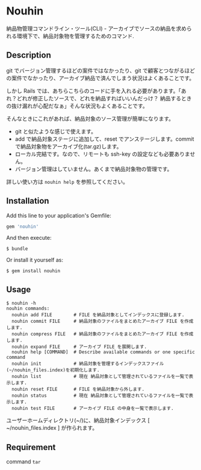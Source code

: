 # Nouhin

納品物管理コマンドライン・ツール(CLI) - アーカイブでソースの納品を求められる環境下で、納品対象物を管理するためのコマンド.

## Description
git でバージョン管理するほどの案件ではなかったり、git で顧客とつながるほどの案件でなかったり、アーカイブ納品で済んでしまう状況はよくあることです。

しかし Rails では、あちらこちらのコードに手を入れる必要があります。「あれ？どれが修正したソースで、どれを納品すればいいんだっけ？ 納品するときの抜け漏れが心配だなぁ」そんな状況もよくあることです。

そんなときにこれがあれば、納品対象のソース管理が簡単になります。

* git と似たような感じで使えます。
* add で納品対象ステージに追加して、reset でアンステージします。commit で納品対象物をアーカイブ化(tar.gz)します。
* ローカル完結です。なので、リモートも ssh-key の設定なども必要ありません。
* バージョン管理はしていません。あくまで納品対象物の管理です。


詳しい使い方は `nouhin help` を参照してください。

## Installation

Add this line to your application's Gemfile:

```ruby
gem 'nouhin'
```

And then execute:

    $ bundle

Or install it yourself as:

    $ gem install nouhin

## Usage
    $ nouhin -h
    nouhin commands:
      nouhin add FILE        # FILE を納品対象としてインデックスに登録します.
      nouhin commit FILE     # 納品対象のファイルをまとめたアーカイブ FILE を作成します.
      nouhin compress FILE   # 納品対象のファイルをまとめたアーカイブ FILE を作成します.
      nouhin expand FILE     # アーカイブ FILE を展開します.
      nouhin help [COMMAND]  # Describe available commands or one specific command
      nouhin init            # 納品対象を管理するインデックスファイル(~/nouhin_files.index)を初期化します.
      nouhin list            # 現在 納品対象として管理されているファイルを一覧で表示します.
      nouhin reset FILE      # FILE を納品対象から外します.
      nouhin status          # 現在 納品対象として管理されているファイルを一覧で表示します.
      nouhin test FILE       # アーカイブ FILE の中身を一覧で表示します.

ユーザーホームディレクトリ(~/)に、納品対象インデックス [ ~/nouhin_files.index ] が作られます。

## Requirement
command `tar`
